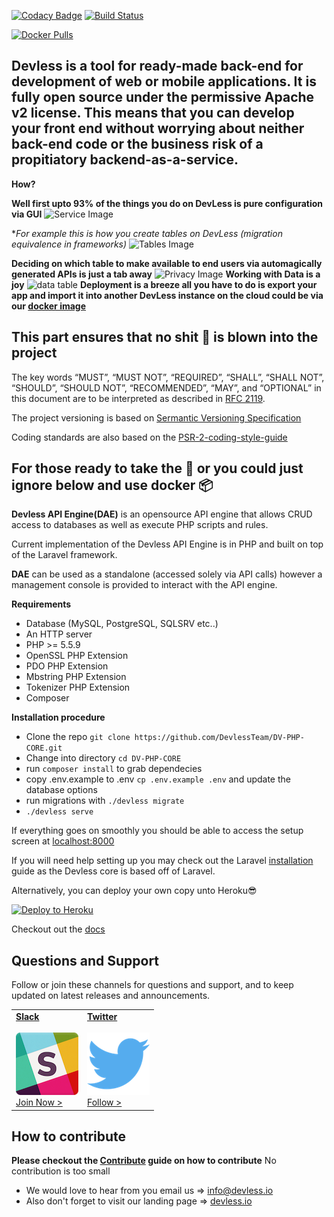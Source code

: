 [![Codacy Badge](https://api.codacy.com/project/badge/Grade/cb7072312ffb482ebb57ca2b6e5cf3a9)](https://www.codacy.com/app/EDDYMENS/DV-PHP-CORE?utm_source=github.com&utm_medium=referral&utm_content=DevlessTeam/DV-PHP-CORE&utm_campaign=badger)
[![Build Status](https://api.travis-ci.org/DevlessTeam/DV-PHP-CORE.svg?branch=master)](https://travis-ci.org/DevlessTeam/DV-PHP-CORE)
 
[![Docker Pulls](https://img.shields.io/docker/pulls/eddymens/devless.svg)](https://hub.docker.com/r/eddymens/devless/) 

## Devless is a tool for ready-made back-end for development of web or mobile applications. It is fully open source under the permissive Apache v2 license. This means that you can develop your front end without worrying about neither back-end code or the business risk of a propitiatory backend-as-a-service.

**How?**

**Well first upto 93% of the things you do on DevLess is pure configuration via GUI**
![Service Image](http://fs5.directupload.net/images/161228/8rrzj4ms.png)

**For example this is how you create tables on DevLess (migration equivalence in frameworks)*
![Tables Image](http://fs5.directupload.net/images/161228/6mzzjt8c.png)

**Deciding on which table to make  available to end users via automagically generated APIs is just a tab away**
![Privacy Image](http://fs5.directupload.net/images/161228/7v3n3nzv.png)
 **Working with Data is a joy**
 ![data table](http://fs5.directupload.net/images/161228/8pzuahgt.png)
**Deployment is a breeze all you have to do is export your app and import it into another DevLess instance on the cloud could be via our [docker image](https://hub.docker.com/r/eddymens/devless/)**

## This part ensures that no shit 💩 is blown into the project
The key words “MUST”, “MUST NOT”, “REQUIRED”, “SHALL”, “SHALL NOT”, “SHOULD”, “SHOULD NOT”, “RECOMMENDED”, “MAY”, and “OPTIONAL” in this document are to be interpreted as described in [RFC 2119](https://tools.ietf.org/html/rfc2119).

The project versioning is based on [Sermantic Versioning Specification](http://semver.org/)

Coding standards are also based on the [PSR-2-coding-style-guide](https://github.com/php-fig/fig-standards/blob/master/accepted/PSR-2-coding-style-guide.md)

## For those ready to take the 💊 or you could just ignore below and use docker 📦
**Devless API Engine(DAE)** is an opensource API engine that allows CRUD access to databases as well as execute PHP scripts and rules. 

Current implementation of the Devless API Engine is in PHP and built on top of the Laravel framework. 

**DAE** can be used as a standalone (accessed solely via API calls) however a management console is provided to interact with the API engine.



**Requirements**
* Database (MySQL, PostgreSQL, SQLSRV etc..)
* An HTTP server
* PHP >= 5.5.9
* OpenSSL PHP Extension
* PDO PHP Extension
* Mbstring PHP Extension
* Tokenizer PHP Extension
* Composer

**Installation procedure**
* Clone the repo `git clone https://github.com/DevlessTeam/DV-PHP-CORE.git` 
* Change into directory `cd DV-PHP-CORE`
* run `composer install` to grab dependecies
* copy .env.example to .env `cp .env.example .env` and update the database options
* run migrations with `./devless migrate`
* `./devless serve`

If everything goes on smoothly you should be able to access the setup screen at [localhost:8000](http://localhost:8000)

If you will need help setting up you may check out the Laravel [installation](https://laravel.com/docs/5.1) guide as the Devless core is based off of Laravel.

Alternatively, you can deploy your own copy unto Heroku😎 

[![Deploy to Heroku](https://www.herokucdn.com/deploy/button.png)](https://heroku.com/deploy?template=https://github.com/DevlessTeam/DV-PHP-CORE/tree/heroku2)

Checkout out the [docs](https://devless.gitbooks.io/devless-docs-1-3-0/content/why-devless.html)

## Questions and Support
Follow or join these channels for questions and support, and to keep updated on latest releases and announcements.

<table class='equalwidth follow'>
  <tr>
		<td>
			<a href='https://slack.devless.io' target="_blank">
        <b>Slack</b><br><br>
        <img src='https://raw.githubusercontent.com/gliechtenstein/images/master/slack_smaller.png'>
        <br>
        Join Now >
      </a>
		</td>
		<td>
			<a target="_blank" href='https://www.twitter.com/devlessio'>
        <b>Twitter</b><br><br>
				<img src='https://raw.githubusercontent.com/gliechtenstein/images/master/twitter_smaller.png'>
        <br>
        Follow >
			</a>
		</td>
	</tr>
</table>

## How to contribute 
**Please checkout the [Contribute](https://guides.github.com/activities/contributing-to-open-source/) guide on how to contribute**
No contribution is too small 

* We would love to hear from  you email us ⇒ <info@devless.io>
* Also don't forget to visit our landing page ⇒ [devless.io](https://devless.io)
